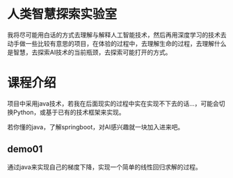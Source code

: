 # 人类智慧探索实验室

我将尽可能用白话的方式去理解与解释人工智能技术，然后再用深度学习的技术去动手做一些比较有意思的项目，在体验的过程中，去理解生命的过程，去理解什么是智慧，去探索AI技术的当前瓶颈，去探索可能打开的方式。


# 课程介绍

项目中采用java技术，若我在后面现实的过程中实在实现不下去的话...，可能会切换Python，或基于已有的技术框架来实现。

若你懂的java，了解springboot，对AI感兴趣就一块加入进来吧。

## demo01
通过java来实现自己的梯度下降，实现一个简单的线性回归求解的过程。





